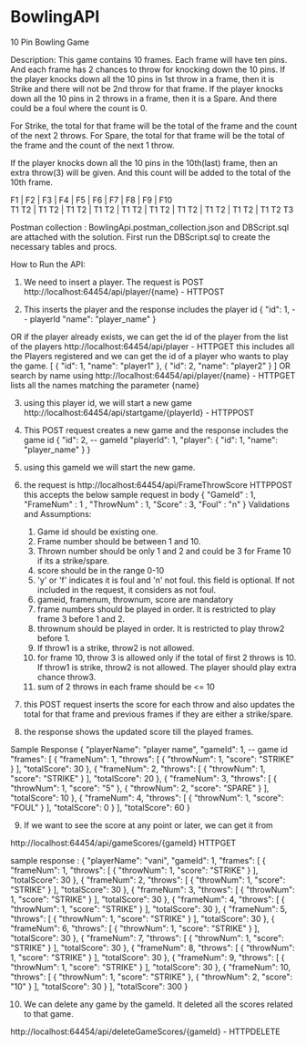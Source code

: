# BowlingAPI

10 Pin Bowling Game

Description:
This game contains 10 frames. Each frame will have ten pins. And each frame has 2 chances to throw for knocking down the 10 pins.
If the player knocks down all the 10 pins in 1st throw in a frame, then it is Strike and there will not be 2nd throw for that frame.
If the player knocks down all the 10 pins in 2 throws in a frame, then it is a Spare.
And there could be a foul where the count is 0.

For Strike, the total for that frame will be the total of the frame and the count of the next 2 throws.
For Spare, the total for that frame will be the total of the frame and the count of the next 1 throw.

If the player knocks down all the 10 pins in the 10th(last) frame, then an extra throw(3) will be given. 
And this count will be added to the total of the 10th frame.

  F1	|	 F2		|	 F3		|	 F4		|	 F5		|	 F6		|	 F7		|	 F8		|	 F9		|	 F10		
T1 T2	|	T1 T2	|	T1 T2	|	T1 T2	|	T1 T2	|	T1 T2	|	T1 T2	|	T1 T2	|	T1 T2	|	T1 T2 T3

Postman collection : BowlingApi.postman_collection.json and DBScript.sql are attached with the solution.
First run the DBScript.sql to create the necessary tables and procs.

How to Run the API:
1) We need to insert a player. The request is POST
http://localhost:64454/api/player/{name} - HTTPOST

2) This inserts the player and the response includes the player id
{
    "id": 1, -- playerId
    "name": "player_name"
}

OR if the player already exists, we can get the id of the player from the list of the players 
http://localhost:64454/api/player - HTTPGET
this includes all the Players registered and we can get the id of a player who wants to play the game.
[
    {
        "id": 1,
        "name": "player1"
    },
    {
        "id": 2,
        "name": "player2"
    }
]
OR search by name using http://localhost:64454/api/player/{name} - HTTPGET
lists all the names matching the parameter {name}

3) using this player id, we will start a new game
http://localhost:64454/api/startgame/{playerId} - HTTPPOST

4) This POST request creates a new game and the response includes the game id
{
    "id": 2, -- gameId
    "playerId": 1,
    "player": {
        "id": 1,
        "name": "player_name"
    }
}

5) using this gameId we will start the new game.
6) the request is http://localhost:64454/api/FrameThrowScore HTTPPOST
this accepts the below sample request in body
{
    "GameId" : 1,
    "FrameNum" : 1 ,
    "ThrowNum" : 1,
    "Score" : 3,
    "Foul" : "n"
}
Validations and Assumptions:
    1) Game id should be existing one.
    2) Frame number should be between 1 and 10.
    3) Thrown number should be only 1 and 2 and could be 3 for Frame 10 if its a strike/spare.
    4) score should be in the range 0-10
    5) 'y' or 'f' indicates it is foul and 'n' not foul. this field is optional. 
    If not included in the request, it considers as not foul.
    6) gameid, framenum, thrownum, score are mandatory
    7) frame numbers should be played in order. It is restricted to play frame 3 before 1 and 2.
    8) thrownum should be played in order. It is restricted to play throw2 before 1.
    9) If throw1 is a strike, throw2 is not allowed.
    10) for frame 10, throw 3 is allowed only if the total of first 2 throws is 10. 
    If throw1 is strike, throw2 is not allowed. The player should play extra chance throw3.
    11) sum of 2 throws in each frame should be <= 10

7) this POST request inserts the score for each throw and 
also updates the total for that frame and previous frames if they are either a strike/spare.

8) the response shows the updated score till the played frames.

Sample Response
{
    "playerName": "player name",
    "gameId": 1, -- game id
    "frames": [
        {
            "frameNum": 1,
            "throws": [
                {
                    "throwNum": 1,
                    "score": "STRIKE"
                }
            ],
            "totalScore": 30
        },
        {
            "frameNum": 2,
            "throws": [
                {
                    "throwNum": 1,
                    "score": "STRIKE"
                }
            ],
            "totalScore": 20
        },
        {
            "frameNum": 3,
            "throws": [
                {
                    "throwNum": 1,
                    "score": "5"
                },
                {
                    "throwNum": 2,
                    "score": "SPARE"
                }
            ],
            "totalScore": 10
        },
        {
            "frameNum": 4,
            "throws": [
                {
                    "throwNum": 1,
                    "score": "FOUL"
                }
            ],
            "totalScore": 0
        }
    ],
    "totalScore": 60
}

9) If we want to see the score at any point or later, we can get it from 

http://localhost:64454/api/gameScores/{gameId} HTTPGET

sample response :
{
    "playerName": "vani",
    "gameId": 1,
    "frames": [
        {
            "frameNum": 1,
            "throws": [
                {
                    "throwNum": 1,
                    "score": "STRIKE"
                }
            ],
            "totalScore": 30
        },
        {
            "frameNum": 2,
            "throws": [
                {
                    "throwNum": 1,
                    "score": "STRIKE"
                }
            ],
            "totalScore": 30
        },
        {
            "frameNum": 3,
            "throws": [
                {
                    "throwNum": 1,
                    "score": "STRIKE"
                }
            ],
            "totalScore": 30
        },
        {
            "frameNum": 4,
            "throws": [
                {
                    "throwNum": 1,
                    "score": "STRIKE"
                }
            ],
            "totalScore": 30
        },
        {
            "frameNum": 5,
            "throws": [
                {
                    "throwNum": 1,
                    "score": "STRIKE"
                }
            ],
            "totalScore": 30
        },
        {
            "frameNum": 6,
            "throws": [
                {
                    "throwNum": 1,
                    "score": "STRIKE"
                }
            ],
            "totalScore": 30
        },
        {
            "frameNum": 7,
            "throws": [
                {
                    "throwNum": 1,
                    "score": "STRIKE"
                }
            ],
            "totalScore": 30
        },
        {
            "frameNum": 8,
            "throws": [
                {
                    "throwNum": 1,
                    "score": "STRIKE"
                }
            ],
            "totalScore": 30
        },
        {
            "frameNum": 9,
            "throws": [
                {
                    "throwNum": 1,
                    "score": "STRIKE"
                }
            ],
            "totalScore": 30
        },
        {
            "frameNum": 10,
            "throws": [
                {
                    "throwNum": 1,
                    "score": "STRIKE"
                },
                {
                    "throwNum": 2,
                    "score": "10"
                }
            ],
            "totalScore": 30
        }
    ],
    "totalScore": 300
}

10) We can delete any game by the gameId. It deleted all the scores related to that game.

http://localhost:64454/api/deleteGameScores/{gameId} - HTTPDELETE
